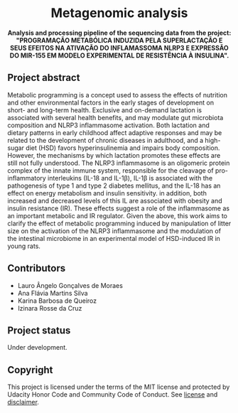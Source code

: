 <h1 align="center">Metagenomic analysis</h1>
<p align="center"><strong>Analysis and processing pipeline of the sequencing data from the project: "PROGRAMAÇÃO METABÓLICA INDUZIDA PELA SUPERLACTAÇÃO E SEUS EFEITOS NA ATIVAÇÃO DO INFLAMASSOMA NLRP3 E EXPRESSÃO DO MIR-155 EM MODELO EXPERIMENTAL DE RESISTÊNCIA À INSULINA".</strong>
<br/>

<h2>Project abstract</h2>
Metabolic programming is a concept used to assess the effects of nutrition and other environmental factors in the early stages of development on short- and long-term health. Exclusive and on-demand lactation is associated with several health benefits, and may modulate gut microbiota composition and NLRP3 inflammasome activation. Both lactation and dietary patterns in early childhood affect adaptive responses and may be related to the development of chronic diseases in adulthood, and a high-sugar diet (HSD) favors hyperinsulinemia and impairs body composition. However, the mechanisms by which lactation promotes these effects are still not fully understood. The NLRP3 inflammasome is an oligomeric protein complex of the innate immune system, responsible for the cleavage of pro-inflammatory interleukins (IL-18 and IL-1β), IL-1β is associated with the pathogenesis of type 1 and type 2 diabetes mellitus, and the IL-18 has an effect on energy metabolism and insulin sensitivity. in addition, both increased and decreased levels of this IL are associated with obesity and insulin resistance (IR). These effects suggest a role of the inflammasome as an important metabolic and IR regulator. Given the above, this work aims to clarify the effect of metabolic programming induced by manipulation of litter size on the activation of the NLRP3 inflammasome and the modulation of the intestinal microbiome in an experimental model of HSD-induced IR in young rats.

<h2>Contributors</h2>
<ul>
  <li>Lauro Ângelo Gonçalves de Moraes</li>
  <li>Ana Flávia Martins Silva</li>
  <li>Karina Barbosa de Queiroz</li>
  <li>Izinara Rosse da Cruz</li>
</ul>

<h2>Project status</h2>
Under development.

<h2>Copyright</h2>
This project is licensed under the terms of the MIT license and protected by Udacity Honor Code and Community Code of Conduct. See <a href="LICENSE.md">license</a> and <a href="LICENSE.DISCLAIMER.md">disclaimer</a>.

